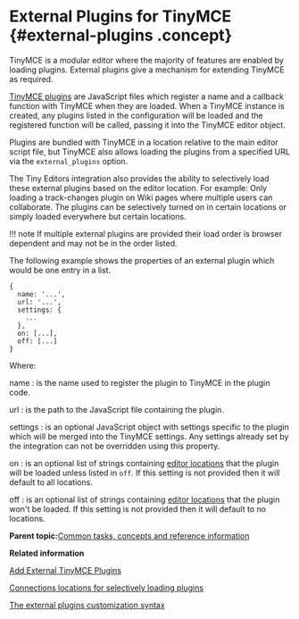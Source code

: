 # External Plugins for TinyMCE {#external-plugins .concept}

TinyMCE is a modular editor where the majority of features are enabled by loading plugins. External plugins give a mechanism for extending TinyMCE as required.

[TinyMCE plugins](https://www.tiny.cloud/docs/advanced/creating-a-plugin/) are JavaScript files which register a name and a callback function with TinyMCE when they are loaded. When a TinyMCE instance is created, any plugins listed in the configuration will be loaded and the registered function will be called, passing it into the TinyMCE editor object.

Plugins are bundled with TinyMCE in a location relative to the main editor script file, but TinyMCE also allows loading the plugins from a specified URL via the `external_plugins` option.

The Tiny Editors integration also provides the ability to selectively load these external plugins based on the editor location. For example: Only loading a track-changes plugin on Wiki pages where multiple users can collaborate. The plugins can be selectively turned on in certain locations or simply loaded everywhere but certain locations.

!!! note
    If multiple external plugins are provided their load order is browser dependent and may not be in the order listed.

The following example shows the properties of an external plugin which would be one entry in a list.

```
{
  name: '...',
  url: '...',
  settings: {
    ...
  },
  on: [...],
  off: [...]
}
```

Where:

name
:   is the name used to register the plugin to TinyMCE in the plugin code.

url
:   is the path to the JavaScript file containing the plugin.

settings
:   is an optional JavaScript object with settings specific to the plugin which will be merged into the TinyMCE settings. Any settings already set by the integration can not be overridden using this property.

on
:   is an optional list of strings containing [editor locations](r_plugins-locations.md) that the plugin will be loaded unless listed in `off`. If this setting is not provided then it will default to all locations.

off
:   is an optional list of strings containing [editor locations](r_plugins-locations.md) that the plugin won't be loaded. If this setting is not provided then it will default to no locations.

**Parent topic:**[Common tasks, concepts and reference information](../../install/tiny_editors/r_appendix.md)

**Related information**  


[Add External TinyMCE Plugins](../../install/tiny_editors/t_configure_13-add-external-tinymce-plugins.md)

[Connections locations for selectively loading plugins](../../install/tiny_editors/r_plugins-locations.md)

[The external plugins customization syntax](../../install/tiny_editors/r_plugins-syntax.md)

